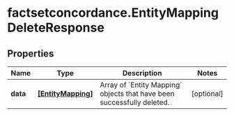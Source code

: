 # factsetconcordance.EntityMappingDeleteResponse

## Properties

Name | Type | Description | Notes
------------ | ------------- | ------------- | -------------
**data** | [**[EntityMapping]**](EntityMapping.md) | Array of &#x60;Entity Mapping&#x60; objects that have been successfully deleted. | [optional] 


